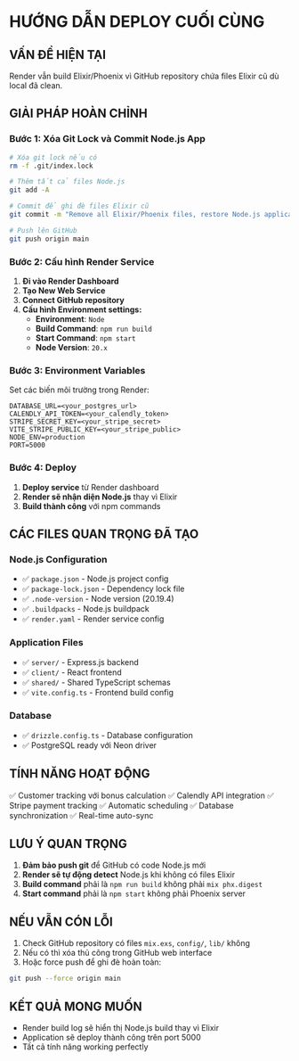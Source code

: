 # HƯỚNG DẪN DEPLOY CUỐI CÙNG

## VẤN ĐỀ HIỆN TẠI
Render vẫn build Elixir/Phoenix vì GitHub repository chứa files Elixir cũ dù local đã clean.

## GIẢI PHÁP HOÀN CHỈNH

### Bước 1: Xóa Git Lock và Commit Node.js App
```bash
# Xóa git lock nếu có
rm -f .git/index.lock

# Thêm tất cả files Node.js
git add -A

# Commit để ghi đè files Elixir cũ
git commit -m "Remove all Elixir/Phoenix files, restore Node.js application for Render deployment"

# Push lên GitHub
git push origin main
```

### Bước 2: Cấu hình Render Service
1. **Đi vào Render Dashboard**
2. **Tạo New Web Service**
3. **Connect GitHub repository**
4. **Cấu hình Environment settings:**
   - **Environment**: `Node`
   - **Build Command**: `npm run build`
   - **Start Command**: `npm start`
   - **Node Version**: `20.x`

### Bước 3: Environment Variables
Set các biến môi trường trong Render:
```
DATABASE_URL=<your_postgres_url>
CALENDLY_API_TOKEN=<your_calendly_token>
STRIPE_SECRET_KEY=<your_stripe_secret>
VITE_STRIPE_PUBLIC_KEY=<your_stripe_public>
NODE_ENV=production
PORT=5000
```

### Bước 4: Deploy
1. **Deploy service** từ Render dashboard
2. **Render sẽ nhận diện Node.js** thay vì Elixir
3. **Build thành công** với npm commands

## CÁC FILES QUAN TRỌNG ĐÃ TẠO

### Node.js Configuration
- ✅ `package.json` - Node.js project config
- ✅ `package-lock.json` - Dependency lock file
- ✅ `.node-version` - Node version (20.19.4)
- ✅ `.buildpacks` - Node.js buildpack
- ✅ `render.yaml` - Render service config

### Application Files
- ✅ `server/` - Express.js backend
- ✅ `client/` - React frontend
- ✅ `shared/` - Shared TypeScript schemas
- ✅ `vite.config.ts` - Frontend build config

### Database
- ✅ `drizzle.config.ts` - Database configuration
- ✅ PostgreSQL ready với Neon driver

## TÍNH NĂNG HOẠT ĐỘNG
✅ Customer tracking với bonus calculation
✅ Calendly API integration
✅ Stripe payment tracking
✅ Automatic scheduling
✅ Database synchronization
✅ Real-time auto-sync

## LƯU Ý QUAN TRỌNG
1. **Đảm bảo push git** để GitHub có code Node.js mới
2. **Render sẽ tự động detect** Node.js khi không có files Elixir
3. **Build command** phải là `npm run build` không phải `mix phx.digest`
4. **Start command** phải là `npm start` không phải Phoenix server

## NẾU VẪN CÓN LỖI
1. Check GitHub repository có files `mix.exs`, `config/`, `lib/` không
2. Nếu có thì xóa thủ công trong GitHub web interface
3. Hoặc force push để ghi đè hoàn toàn:
```bash
git push --force origin main
```

## KẾT QUẢ MONG MUỐN
- Render build log sẽ hiển thị Node.js build thay vì Elixir
- Application sẽ deploy thành công trên port 5000
- Tất cả tính năng working perfectly